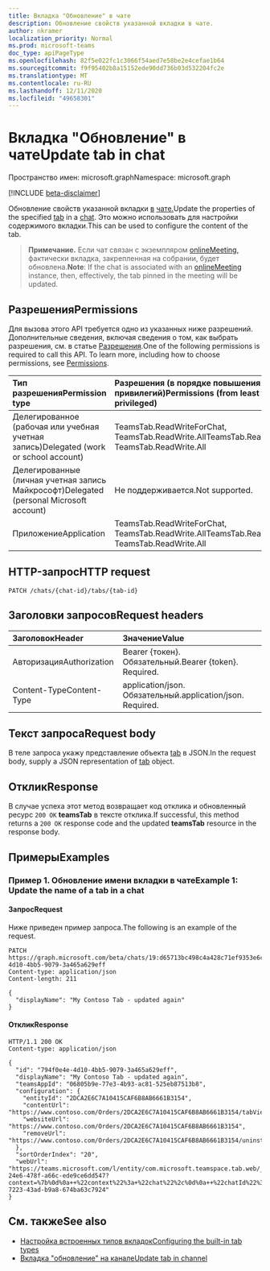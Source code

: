 ```yaml
---
title: Вкладка "Обновление" в чате
description: Обновление свойств указанной вкладки в чате.
author: nkramer
localization_priority: Normal
ms.prod: microsoft-teams
doc_type: apiPageType
ms.openlocfilehash: 82f5e022fc1c3066f54aed7e58be2e4cefae1b64
ms.sourcegitcommit: f9f95402b8a15152ede90dd736b03d532204fc2e
ms.translationtype: MT
ms.contentlocale: ru-RU
ms.lasthandoff: 12/11/2020
ms.locfileid: "49658301"
---
```

# <a name="update-tab-in-chat"></a><span data-ttu-id="b2f5d-103">Вкладка "Обновление" в чате</span><span class="sxs-lookup"><span data-stu-id="b2f5d-103">Update tab in chat</span></span>

<span data-ttu-id="b2f5d-104">Пространство имен: microsoft.graph</span><span class="sxs-lookup"><span data-stu-id="b2f5d-104">Namespace: microsoft.graph</span></span>

[!INCLUDE [beta-disclaimer](../../includes/beta-disclaimer.md)]

<span data-ttu-id="b2f5d-105">Обновление свойств указанной вкладки [в](../resources/teamstab.md) [чате.](../resources/chat.md)</span><span class="sxs-lookup"><span data-stu-id="b2f5d-105">Update the properties of the specified [tab](../resources/teamstab.md) in a [chat](../resources/chat.md).</span></span> <span data-ttu-id="b2f5d-106">Это можно использовать для настройки содержимого вкладки.</span><span class="sxs-lookup"><span data-stu-id="b2f5d-106">This can be used to configure the content of the tab.</span></span>

> <span data-ttu-id="b2f5d-107">**Примечание.** Если чат связан с экземпляром [onlineMeeting,](../resources/onlinemeeting.md) фактически вкладка, закрепленная на собрании, будет обновлена.</span><span class="sxs-lookup"><span data-stu-id="b2f5d-107">**Note**: If the chat is associated with an [onlineMeeting](../resources/onlinemeeting.md) instance, then, effectively, the tab pinned in the meeting will be updated.</span></span>

## <a name="permissions"></a><span data-ttu-id="b2f5d-108">Разрешения</span><span class="sxs-lookup"><span data-stu-id="b2f5d-108">Permissions</span></span>
<span data-ttu-id="b2f5d-p102">Для вызова этого API требуется одно из указанных ниже разрешений. Дополнительные сведения, включая сведения о том, как выбрать разрешения, см. в статье [Разрешения](/graph/permissions-reference).</span><span class="sxs-lookup"><span data-stu-id="b2f5d-p102">One of the following permissions is required to call this API. To learn more, including how to choose permissions, see [Permissions](/graph/permissions-reference).</span></span>


|<span data-ttu-id="b2f5d-111">Тип разрешения</span><span class="sxs-lookup"><span data-stu-id="b2f5d-111">Permission type</span></span>      | <span data-ttu-id="b2f5d-112">Разрешения (в порядке повышения привилегий)</span><span class="sxs-lookup"><span data-stu-id="b2f5d-112">Permissions (from least to most privileged)</span></span>              |
|:--------------------|:---------------------------------------------------------|
|<span data-ttu-id="b2f5d-113">Делегированное (рабочая или учебная учетная запись)</span><span class="sxs-lookup"><span data-stu-id="b2f5d-113">Delegated (work or school account)</span></span> | <span data-ttu-id="b2f5d-114">TeamsTab.ReadWriteForChat, TeamsTab.ReadWrite.All</span><span class="sxs-lookup"><span data-stu-id="b2f5d-114">TeamsTab.ReadWriteForChat, TeamsTab.ReadWrite.All</span></span> |
|<span data-ttu-id="b2f5d-115">Делегированные (личная учетная запись Майкрософт)</span><span class="sxs-lookup"><span data-stu-id="b2f5d-115">Delegated (personal Microsoft account)</span></span> | <span data-ttu-id="b2f5d-116">Не поддерживается.</span><span class="sxs-lookup"><span data-stu-id="b2f5d-116">Not supported.</span></span>    |
|<span data-ttu-id="b2f5d-117">Приложение</span><span class="sxs-lookup"><span data-stu-id="b2f5d-117">Application</span></span> | <span data-ttu-id="b2f5d-118">TeamsTab.ReadWriteForChat, TeamsTab.ReadWrite.All</span><span class="sxs-lookup"><span data-stu-id="b2f5d-118">TeamsTab.ReadWriteForChat, TeamsTab.ReadWrite.All</span></span> |


## <a name="http-request"></a><span data-ttu-id="b2f5d-119">HTTP-запрос</span><span class="sxs-lookup"><span data-stu-id="b2f5d-119">HTTP request</span></span>
```http
PATCH /chats/{chat-id}/tabs/{tab-id}
```

## <a name="request-headers"></a><span data-ttu-id="b2f5d-120">Заголовки запросов</span><span class="sxs-lookup"><span data-stu-id="b2f5d-120">Request headers</span></span>
| <span data-ttu-id="b2f5d-121">Заголовок</span><span class="sxs-lookup"><span data-stu-id="b2f5d-121">Header</span></span>       | <span data-ttu-id="b2f5d-122">Значение</span><span class="sxs-lookup"><span data-stu-id="b2f5d-122">Value</span></span> |
|:---------------|:--------|
| <span data-ttu-id="b2f5d-123">Авторизация</span><span class="sxs-lookup"><span data-stu-id="b2f5d-123">Authorization</span></span>  | <span data-ttu-id="b2f5d-p103">Bearer {токен}. Обязательный.</span><span class="sxs-lookup"><span data-stu-id="b2f5d-p103">Bearer {token}. Required.</span></span>  |
| <span data-ttu-id="b2f5d-126">Content-Type</span><span class="sxs-lookup"><span data-stu-id="b2f5d-126">Content-Type</span></span>  | <span data-ttu-id="b2f5d-p104">application/json. Обязательный.</span><span class="sxs-lookup"><span data-stu-id="b2f5d-p104">application/json. Required.</span></span>  |

## <a name="request-body"></a><span data-ttu-id="b2f5d-129">Текст запроса</span><span class="sxs-lookup"><span data-stu-id="b2f5d-129">Request body</span></span>
<span data-ttu-id="b2f5d-130">В теле запроса укажу представление объекта [tab](../resources/teamstab.md) в JSON.</span><span class="sxs-lookup"><span data-stu-id="b2f5d-130">In the request body, supply a JSON representation of [tab](../resources/teamstab.md) object.</span></span>

## <a name="response"></a><span data-ttu-id="b2f5d-131">Отклик</span><span class="sxs-lookup"><span data-stu-id="b2f5d-131">Response</span></span>

<span data-ttu-id="b2f5d-132">В случае успеха этот метод возвращает код отклика и обновленный ресурс `200 OK` **teamsTab** в тексте отклика.</span><span class="sxs-lookup"><span data-stu-id="b2f5d-132">If successful, this method returns a `200 OK` response code and the updated **teamsTab** resource in the response body.</span></span>

## <a name="examples"></a><span data-ttu-id="b2f5d-133">Примеры</span><span class="sxs-lookup"><span data-stu-id="b2f5d-133">Examples</span></span>
### <a name="example-1-update-the-name-of-a-tab-in-a-chat"></a><span data-ttu-id="b2f5d-134">Пример 1. Обновление имени вкладки в чате</span><span class="sxs-lookup"><span data-stu-id="b2f5d-134">Example 1: Update the name of a tab in a chat</span></span>

#### <a name="request"></a><span data-ttu-id="b2f5d-135">Запрос</span><span class="sxs-lookup"><span data-stu-id="b2f5d-135">Request</span></span>
<span data-ttu-id="b2f5d-136">Ниже приведен пример запроса.</span><span class="sxs-lookup"><span data-stu-id="b2f5d-136">The following is an example of the request.</span></span>
<!-- {
  "blockType": "request",
  "name": "update_tabs_in_chat"
}-->
```http
PATCH https://graph.microsoft.com/beta/chats/19:d65713bc498c4a428c71ef9353e6ce20@thread.v2/tabs/794f0e4e-4d10-4bb5-9079-3a465a629eff
Content-type: application/json
Content-length: 211

{
  "displayName": "My Contoso Tab - updated again"
}
```
#### <a name="response"></a><span data-ttu-id="b2f5d-137">Отклик</span><span class="sxs-lookup"><span data-stu-id="b2f5d-137">Response</span></span>

<!-- {
  "blockType": "response",
  "truncated": true,
  "@odata.type": "microsoft.graph.teamsTab"
}
-->

```http
HTTP/1.1 200 OK
Content-type: application/json

{
  "id": "794f0e4e-4d10-4bb5-9079-3a465a629eff",
  "displayName": "My Contoso Tab - updated again",
  "teamsAppId": "06805b9e-77e3-4b93-ac81-525eb87513b8",
  "configuration": {
    "entityId": "2DCA2E6C7A10415CAF6B8AB6661B3154",
    "contentUrl": "https://www.contoso.com/Orders/2DCA2E6C7A10415CAF6B8AB6661B3154/tabView",
    "websiteUrl": "https://www.contoso.com/Orders/2DCA2E6C7A10415CAF6B8AB6661B3154",
    "removeUrl": "https://www.contoso.com/Orders/2DCA2E6C7A10415CAF6B8AB6661B3154/uninstallTab"
  },
  "sortOrderIndex": "20",
  "webUrl": "https://teams.microsoft.com/l/entity/com.microsoft.teamspace.tab.web/_djb2_msteams_prefix_193fe248-24e6-478f-a66c-ede9ce6dd547?context=%7b%0d%0a++%22context%22%3a+%22chat%22%2c%0d%0a++%22chatId%22%3a+%2219%3ad65713bc498c4a428c71ef9353e6ce20%40thread.v2%22%2c%0d%0a++%22subEntityId%22%3a+null%0d%0a%7d&tenantId=139d16b4-7223-43ad-b9a8-674ba63c7924"
}
```

## <a name="see-also"></a><span data-ttu-id="b2f5d-138">См. также</span><span class="sxs-lookup"><span data-stu-id="b2f5d-138">See also</span></span>

- [<span data-ttu-id="b2f5d-139">Настройка встроенных типов вкладок</span><span class="sxs-lookup"><span data-stu-id="b2f5d-139">Configuring the built-in tab types</span></span>](/graph/teams-configuring-builtin-tabs)
- [<span data-ttu-id="b2f5d-140">Вкладка "обновление" на канале</span><span class="sxs-lookup"><span data-stu-id="b2f5d-140">Update tab in channel</span></span>](channel-patch-tabs.md)

<!-- uuid: 8fcb5dbc-d5aa-4681-8e31-b001d5168d79
2015-10-25 14:57:30 UTC -->
<!--
{
  "type": "#page.annotation",
  "description": "Update tab in chat",
  "keywords": "",
  "section": "documentation",
  "tocPath": "",
  "suppressions": []
}
-->


